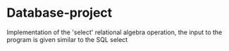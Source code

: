 Database-project
================

Implementation of the 'select' relational algebra operation, the input to the program is given similar to the SQL select

